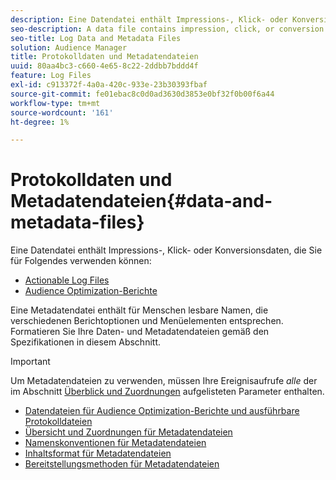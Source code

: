 ```yaml
---
description: Eine Datendatei enthält Impressions-, Klick- oder Konversionsdaten, die Sie in den Audience Optimization-Berichten und für ausführbare Protokolldateien verwenden können. Eine Metadatendatei enthält für Menschen lesbare Namen, die verschiedenen Berichtoptionen und Menüelementen entsprechen. Formatieren Sie Ihre Daten- und Metadatendateien gemäß den Spezifikationen in diesem Abschnitt.
seo-description: A data file contains impression, click, or conversion data that you can use in the Audience Optimization reports and for Actionable Log Files. A metadata file contains human-readable names that correspond to various report options and menu items. Format your data and metadata files according to the specifications in this section.
seo-title: Log Data and Metadata Files
solution: Audience Manager
title: Protokolldaten und Metadatendateien
uuid: 80aa4bc3-c660-4e65-8c22-2ddbb7bddd4f
feature: Log Files
exl-id: c913372f-4a0a-420c-933e-23b30393fbaf
source-git-commit: fe01ebac8c0d0ad3630d3853e0bf32f0b00f6a44
workflow-type: tm+mt
source-wordcount: '161'
ht-degree: 1%

---
```


# Protokolldaten und Metadatendateien{#data-and-metadata-files}

Eine Datendatei enthält Impressions-, Klick- oder Konversionsdaten, die Sie für Folgendes verwenden können:

* [Actionable Log Files](/help/using/integration/media-data-integration/actionable-log-files.md)
* [Audience Optimization-Berichte](/help/using/reporting/audience-optimization-reports/audience-optimization-reports.md)

Eine Metadatendatei enthält für Menschen lesbare Namen, die verschiedenen Berichtoptionen und Menüelementen entsprechen. Formatieren Sie Ihre Daten- und Metadatendateien gemäß den Spezifikationen in diesem Abschnitt.

>[!IMPORTANT]
>
>Um Metadatendateien zu verwenden, müssen Ihre Ereignisaufrufe *alle* der im Abschnitt [Überblick und Zuordnungen](../../../reporting/audience-optimization-reports/metadata-files-intro/metadata-file-overview.md) aufgelisteten Parameter enthalten.

* [Datendateien für Audience Optimization-Berichte und ausführbare Protokolldateien](/help/using/reporting/audience-optimization-reports/metadata-files-intro/datafiles-intro.md)
* [Übersicht und Zuordnungen für Metadatendateien](/help/using/reporting/audience-optimization-reports/metadata-files-intro/metadata-file-overview.md)
* [Namenskonventionen für Metadatendateien](/help/using/reporting/audience-optimization-reports/metadata-files-intro/metadata-file-names.md)
* [Inhaltsformat für Metadatendateien](/help/using/reporting/audience-optimization-reports/metadata-files-intro/metadata-file-contents.md)
* [Bereitstellungsmethoden für Metadatendateien](/help/using/reporting/audience-optimization-reports/metadata-files-intro/metadata-delivery-methods.md)
